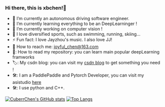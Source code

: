 ### Hi there, this is xbchen!👋

<!-- - ✨ -->
- :school: I’m currently an autonomous driving software engineer.
- :seedling: I’m currently learning everything to be an DeepLearninger !
- 🔭 I’m currently working on computer vision !
- :runner: I love diversified sports, such as swimming, running, skiing...
- :zap: Fun fact: I love Jayzhou's music. I also love JJ!
- :email: How to reach me: joyful_chen@163.com
- 📖: How to read my repository: you can learn main popular deepLearning framworks
- 🏷️: My csdn blog: you can visit my [csdn blog](https://blog.csdn.net/weixin_43572595?spm=1000.2115.3001.5343) to get something you need !
- 🛠️: I am a PaddlePaddle and Pytorch Developer, you can visit my asistudio [here](https://aistudio.baidu.com/aistudio/personalcenter/thirdview/35160)
- 🛠️: I use python and C++.

<!-- - 👯 I’m looking to collaborate on ... -->
<!-- - 💬 Ask me about ... -->
<!-- - 😄 Pronouns: ... -->
<!-- - 🤔 I’m looking for help with ... -->

[![CuberrChen's GitHub stats](https://github-readme-stats.vercel.app/api?username=CuberrChen&count_private=true&show_icons=true)](https://github.com/anuraghazra/github-readme-stats)
[![Top Langs](https://github-readme-stats.vercel.app/api/top-langs/?username=CuberrChen&langs_count=3)](https://github.com/anuraghazra/github-readme-stats)
